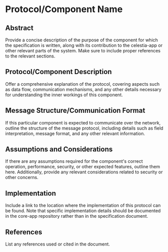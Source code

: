# Protocol/Component Name

## Abstract

Provide a concise description of the purpose of the component for which the
specification is written, along with its contribution to the celestia-app or
other relevant parts of the system. Make sure to include proper references to
the relevant sections.

## Protocol/Component Description

Offer a comprehensive explanation of the protocol, covering aspects such as data
flow, communication mechanisms, and any other details necessary for
understanding the inner workings of this component.

## Message Structure/Communication Format

If this particular component is expected to communicate over the network,
outline the structure of the message protocol, including details such as field
interpretation, message format, and any other relevant information.

## Assumptions and Considerations

If there are any assumptions required for the component's correct operation,
performance, security, or other expected features, outline them here.
Additionally, provide any relevant considerations related to security or other
concerns.

## Implementation

Include a link to the location where the implementation of this protocol can be
found. Note that specific implementation details should be documented in the
core-app repository rather than in the specification document.

## References

List any references used or cited in the document.
